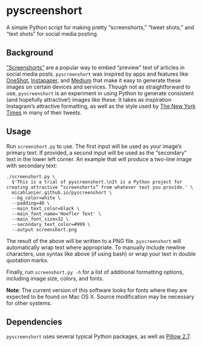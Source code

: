 # pyscreenshort
A simple Python script for making pretty “screenshorts,” “tweet shots,” and “text shots” for social media posting.

## Background
[“Screenshorts”](http://www.buzzfeed.com/charliewarzel/viva-screenshorts) are a popular way to embed “preview” text of articles in social media posts. `pyscreenshort` was inspired by apps and features like [OneShot](http://oneshot.link), [Instapaper](http://instapaper.com), and [Medium](https://medium.com/the-story/text-shots-3f82f2536cc) that make it easy to generate these images on certain devices and services. Though not as straightforward to use, `pyscreenshort` is an experiment in using Python to generate consistent (and hopefully attractive!) images like these. It takes as inspiration Instagram’s attractive formatting, as well as the style used by [The New York Times](https://twitter.com/nytimes/status/614907835252670464) in many of their tweets.

## Usage
Run `screenshort.py` to use. The first input will be used as your image’s primary text. If provided, a second input will be used as the “secondary” text in the lower left corner. An example that will produce a two-line image with secondary text:

```
./screenshort.py \
  $'This is a trial of pyscreenshort.\nIt is a Python project for creating attractive “screenshorts” from whatever text you provide.' \
  micahlanier.github.io/pyscreenshort \
  --bg_color=white \
  --padding=40 \
  --main_text_color=black \
  --main_font_name='Hoefler Text' \
  --main_font_size=32 \
  --secondary_text_color=#999 \
  --output screenshort.png
```

The result of the above will be written to a PNG file. `pyscreenshort` will automatically wrap text where appropriate. To manually include newline characters, use syntax like above (if using bash) or wrap your text in double quotation marks.

Finally, run `screenshort.py -h` for a list of additional formatting options, including image size, colors, and fonts.

**Note**: The current version of this software looks for fonts where they are expected to be found on Mac OS X. Source modification may be necessary for other systems.

## Dependencies
`pyscreenshort` uses several typical Python packages, as well as [Pillow 2.7](https://python-pillow.github.io).
